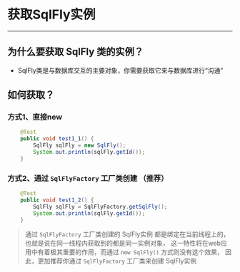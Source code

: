 # 获取SqlFly实例

---

## 为什么要获取 SqlFly 类的实例？
- SqlFly类是与数据库交互的主要对象，你需要获取它来与数据库进行“沟通”

## 如何获取？
### 方式1、直接new

``` java
	@Test
	public void test1_1() {
		SqlFly sqlFly = new SqlFly();
		System.out.println(sqlFly.getId());
	}
```

### 方式2、通过 `SqlFlyFactory` 工厂类创建 （推荐）

``` java 
	@Test
	public void test1_2() {
		SqlFly sqlFly = SqlFlyFactory.getSqlFly();
		System.out.println(sqlFly.getId());
	}
```
> 通过 `SqlFlyFactory` 工厂类创建的 SqlFly实例 都是绑定在当前线程上的，也就是说在同一线程内获取到的都是同一实例对象，
> 这一特性将在web应用中有着极其重要的作用，而通过 `new SqlFly()` 方式则没有这个效果，
> 因此，更加推荐你通过 `SqlFlyFactory` 工厂类来创建 SqlFly实例 





